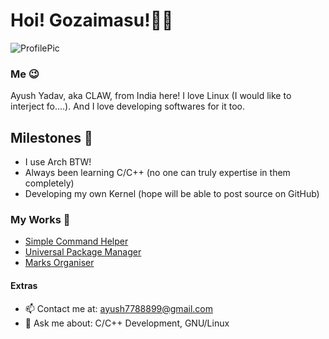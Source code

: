 # Hoi! Gozaimasu!👋🏻
![ProfilePic](https://raw.githubusercontent.com/ayush7788/ayush7788/main/IMG-20201209-WA0085.jpg)
### Me 😉
Ayush Yadav, aka CLAW, from India here! 
I love Linux (I would like to interject fo....).
And I love developing softwares for it too.

## Milestones 🔷
- I use Arch BTW!
- Always been learning C/C++ (no one can truly expertise in them completely)
- Developing my own Kernel (hope will be able to post source on GitHub)

### My Works 🔧
- [Simple Command Helper](https://github.com/ayush7788/sch)
- [Universal Package Manager](https://github.com/ayush7788/upm)
- [Marks Organiser](https://github.com/ayush7788/marko)

#### Extras
- 📫 Contact me at: ayush7788899@gmail.com
- 💬 Ask me about: C/C++ Development, GNU/Linux
<!--
**ayush7788/ayush7788** is a ✨ _special_ ✨ repository because its `README.md` (this file) appears on your GitHub profile.

Here are some ideas to get you started:

- 🔭 I’m currently working on ...
- 🌱 I’m currently learning ...
- 👯 I’m looking to collaborate on ...
- 🤔 I’m looking for help with ...
- 💬 Ask me about ...
- 📫 How to reach me: ...
- 😄 Pronouns: ...
- ⚡ Fun fact: ...
-->
